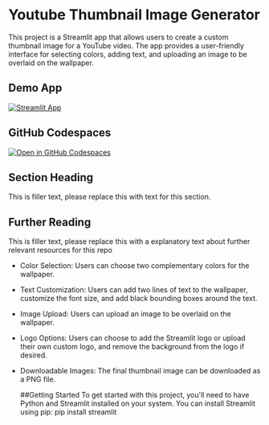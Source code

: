 # Youtube Thumbnail Image Generator


This project is a Streamlit app that allows users to create a custom thumbnail image for a YouTube video. The app provides a user-friendly interface for selecting colors, adding text, and uploading an image to be overlaid on the wallpaper.

## Demo App

[![Streamlit App](https://static.streamlit.io/badges/streamlit_badge_black_white.svg)](https://app-starter-kit.streamlit.app/)

## GitHub Codespaces

[![Open in GitHub Codespaces](https://github.com/codespaces/badge.svg)](https://codespaces.new/streamlit/app-starter-kit?quickstart=1)

## Section Heading

This is filler text, please replace this with text for this section.

## Further Reading

This is filler text, please replace this with a explanatory text about further relevant resources for this repo
- Color Selection: Users can choose two complementary colors for the wallpaper.
- Text Customization: Users can add two lines of text to the wallpaper, customize the font size, and add black bounding boxes 
  around the text.
- Image Upload: Users can upload an image to be overlaid on the wallpaper.
- Logo Options: Users can choose to add the Streamlit logo or upload their own custom logo, and remove the background from 
   the logo if desired.
- Downloadable Images: The final thumbnail image can be downloaded as a PNG file.

  ##Getting Started
  To get started with this project, you'll need to have Python and Streamlit installed on your system. You can install 
  Streamlit using pip:
  pip install streamlit
  


